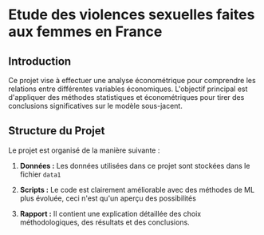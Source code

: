 # Etude des violences sexuelles faites aux femmes en France

## Introduction
Ce projet vise à effectuer une analyse économétrique pour comprendre les relations entre différentes variables économiques. L'objectif principal est d'appliquer des méthodes statistiques et économétriques pour tirer des conclusions significatives sur le modèle sous-jacent.

## Structure du Projet
Le projet est organisé de la manière suivante :

1. **Données :** Les données utilisées dans ce projet sont stockées dans le fichier `data1`

2. **Scripts :** Le code est clairement améliorable avec des méthodes de ML plus évoluée, ceci n'est qu'un aperçu des possibilités

3. **Rapport :** Il contient une explication détaillée des choix méthodologiques, des résultats et des conclusions.
